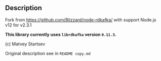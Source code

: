 ## Description

Fork from https://github.com/Blizzard/node-rdkafka/ with support Node.js v12 for v2.3.1

__This library currently uses `librdkafka` version `0.11.3`.__

(c) Matvey Startsev

Original description see in `README copy.md`
